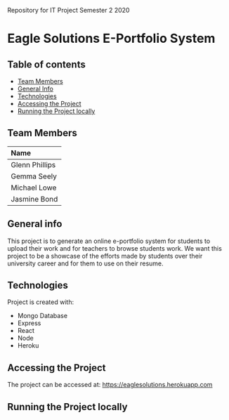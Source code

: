 Repository for IT Project Semester 2 2020

# Eagle Solutions E-Portfolio System

## Table of contents
* [Team Members](#team-members)
* [General Info](#general-info)
* [Technologies](#technologies)
* [Accessing the Project](#accessing-the-project)
* [Running the Project locally](#running-the-project-locally)


## Team Members

| Name |
| :--- |
| Glenn Phillips |
| Gemma Seely |
| Michael Lowe |
| Jasmine Bond |

## General info
This project is to generate an online e-portfolio system for students to upload their work and for teachers to browse students work. We want this project to be a showcase of the efforts made by students over their university career and for them to use on their resume.

## Technologies
Project is created with:
* Mongo Database
* Express
* React
* Node
* Heroku

## Accessing the Project
The project can be accessed at: https://eaglesolutions.herokuapp.com


## Running the Project locally

